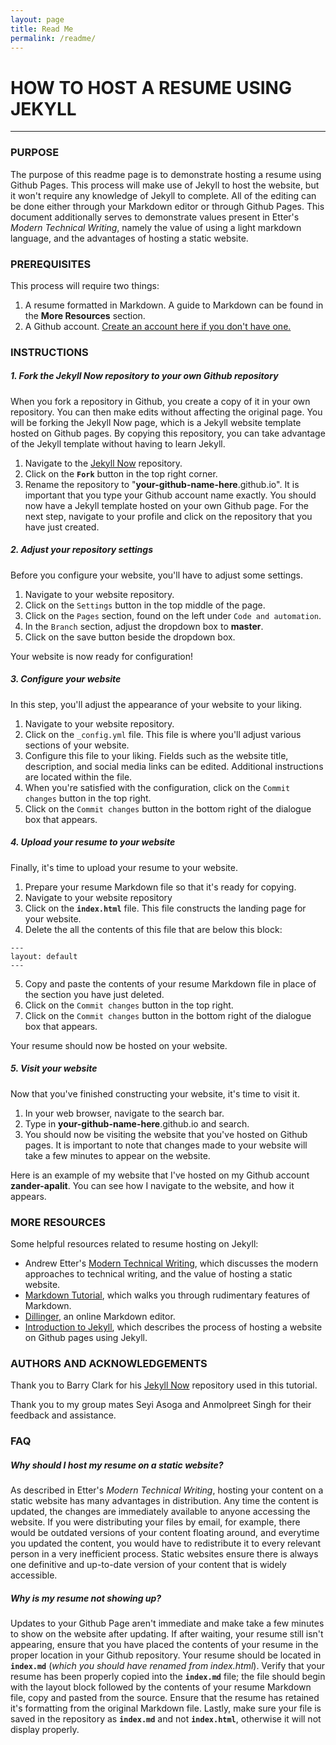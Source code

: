 ```yaml
---
layout: page
title: Read Me
permalink: /readme/
---
```

# HOW TO HOST A RESUME USING JEKYLL
---
### PURPOSE
The purpose of this readme page is to demonstrate hosting a resume using Github Pages. This process will make use of Jekyll to host the website, but it won't require any knowledge of Jekyll to complete. All of the editing can be done either through your Markdown editor or through Github Pages. This document additionally serves to demonstrate values present in Etter's _Modern Technical Writing_, namely the value of using a light markdown language, and the advantages of hosting a static website.

### PREREQUISITES
This process will require two things:
1. A resume formatted in Markdown. A guide to Markdown can be found in the **More Resources** section.
2. A Github account. [Create an account here if you don't have one.](https://github.com/)

### INSTRUCTIONS
##### 1. Fork the Jekyll Now repository to your own Github repository
When you fork a repository in Github, you create a copy of it in your own repository. You can then make edits without affecting the original page. You will be forking the Jekyll Now page, which is a Jekyll website template hosted on Github pages. By copying this repository, you can take advantage of the Jekyll template without having to learn Jekyll.
1. Navigate to the [Jekyll Now](https://github.com/barryclark/jekyll-now) repository.
2. Click on the **``Fork``** button in the top right corner.
3. Rename the repository to "**your-github-name-here**.github.io". It is important that you type your Github account name exactly.
You should now have a Jekyll template hosted on your own Github page. For the next step, navigate to your profile and click on the repository that you have just created.

##### 2. Adjust your repository settings
Before you configure your website, you'll have to adjust some settings.
1. Navigate to your website repository.
2. Click on the ``Settings`` button in the top middle of the page.
3. Click on the ``Pages`` section, found on the left under ``Code and automation``.
4. In the ``Branch`` section, adjust the dropdown box to **master**.
5. Click on the save button beside the dropdown box.

Your website is now ready for configuration!

##### 3. Configure your website
In this step, you'll adjust the appearance of your website to your liking.
1. Navigate to your website repository.
2. Click on the ``_config.yml`` file. This file is where you'll adjust various sections of your website.
3. Configure this file to your liking. Fields such as the website title, description, and social media links can be edited. Additional instructions are located within the file.
4. When you're satisfied with the configuration, click on the ``Commit changes`` button in the top right.
5. Click on the ``Commit changes`` button in the bottom right of the dialogue box that appears.

##### 4. Upload your resume to your website
Finally, it's time to upload your resume to your website.
1. Prepare your resume Markdown file so that it's ready for copying.
2. Navigate to your website repository
3. Click on the **``index.html``** file. This file constructs the landing page for your website.
4. Delete the all the contents of this file that are below this block:
   
```
---
layout: default
---
```

5. Copy and paste the contents of your resume Markdown file in place of the section you have just deleted.
6. Click on the ``Commit changes`` button in the top right.
7. Click on the ``Commit changes`` button in the bottom right of the dialogue box that appears.

Your resume should now be hosted on your website.

##### 5. Visit your website
Now that you've finished constructing your website, it's time to visit it.
1. In your web browser, navigate to the search bar.
2. Type in **your-github-name-here**.github.io and search.
3. You should now be visiting the website that you've hosted on Github pages. It is important to note that changes made to your website will take a few minutes to appear on the website.

Here is an example of my website that I've hosted on my Github account **zander-apalit**. You can see how I navigate to the website, and how it appears.
    
### MORE RESOURCES
Some helpful resources related to resume hosting on Jekyll:
- Andrew Etter's [Modern Technical Writing](https://www.amazon.ca/Modern-Technical-Writing-Introduction-Documentation-ebook/dp/B01A2QL9SS), which discusses the modern approaches to technical writing, and the value of hosting a static website.
- [Markdown Tutorial](https://www.markdowntutorial.com/), which walks you through rudimentary features of Markdown.
- [Dillinger](https://dillinger.io/), an online Markdown editor.
- [Introduction to Jekyll](https://ubc-library-rc.github.io/intro-jekyll/jekyll/), which describes the process of hosting a website on Github pages using Jekyll.

### AUTHORS AND ACKNOWLEDGEMENTS
Thank you to Barry Clark for his [Jekyll Now](https://github.com/barryclark/jekyll-now) repository used in this tutorial.

Thank you to my group mates Seyi Asoga and Anmolpreet Singh for their feedback and assistance.

### FAQ

##### Why should I host my resume on a static website?
As described in Etter's _Modern Technical Writing_, hosting your content on a static website has many advantages in distribution. Any time the content is updated, the changes are immediately available to anyone accessing the website. If you were distributing your files by email, for example, there would be outdated versions of your content floating around, and everytime you updated the content, you would have to redistribute it to every relevant person in a very inefficient process. Static websites ensure there is always one definitive and up-to-date version of your content that is widely accessible.

##### Why is my resume not showing up?
Updates to your Github Page aren't immediate and make take a few minutes to show on the website after updating. If after waiting, your resume still isn't appearing, ensure that you have placed the contents of your resume in the proper location in your Github repository. Your resume should be located in **``index.md``** (_which you should have renamed from index.html_). Verify that your resume has been properly copied into the **``index.md``** file; the file should begin with the layout block followed by the contents of your resume Markdown file, copy and pasted from the source. Ensure that the resume has retained it's formatting from the original Markdown file. Lastly, make sure your file is saved in the repository as **``index.md``** and not **``index.html``**, otherwise it will not display properly.
